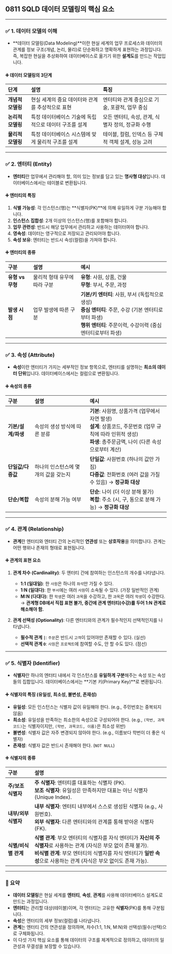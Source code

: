## 0811 SQLD 데이터 모델링의 핵심 요소

---

### ✅ 1. 데이터 모델의 이해

*   **데이터 모델링(Data Modeling)**이란 현실 세계의 업무 프로세스와 데이터의 관계를 정보 구조(개념, 논리, 물리)로 단순화하고 명확하게 표현하는 과정입니다. 즉, 복잡한 현실을 추상화하여 데이터베이스로 옮기기 위한 **설계도**를 만드는 작업입니다.

#### ➕ 데이터 모델링의 3단계

| 단계 | 설명 | 특징 |
| :--- | :--- | :--- |
| **개념적 모델링** | 현실 세계의 중요 데이터와 관계를 추상적으로 표현 | 엔터티와 관계 중심으로 기술, 포괄적, 업무 중심 |
| **논리적 모델링** | 특정 데이터베이스 기술에 독립적으로 데이터 구조를 설계 | 모든 엔터티, 속성, 관계, 식별자 정의, 정규화 수행 |
| **물리적 모델링** | 특정 데이터베이스 시스템에 맞게 물리적 구조를 설계 | 테이블, 컬럼, 인덱스 등 구체적 객체 설계, 성능 고려 |

---

### ✅ 2. 엔터티 (Entity)

*   **엔터티**란 업무에서 관리해야 할, 의미 있는 정보를 담고 있는 **명사형 대상**입니다. 데이터베이스에서는 테이블로 변환됩니다.

#### ➕ 엔터티의 특징

1.  **식별 가능성**: 각 인스턴스(행)는 **식별자(PK)**에 의해 유일하게 구분 가능해야 합니다.
2.  **인스턴스 집합성**: 2개 이상의 인스턴스(행)를 포함해야 합니다.
3.  **업무 관련성**: 반드시 해당 업무에서 관리하고 사용하는 데이터여야 합니다.
4.  **영속성**: 데이터는 영구적으로 저장되고 관리되어야 합니다.
5.  **속성 보유**: 엔터티는 반드시 속성(컬럼)을 가져야 합니다.

#### ➕ 엔터티의 종류

| 구분 | 설명 | 예시 |
| :--- | :--- | :--- |
| **유형 vs 무형** | 물리적 형태 유무에 따라 구분 | **유형**: 사원, 상품, 건물<br>**무형**: 부서, 주문, 과정 |
| **발생 시점** | 업무 발생에 따른 구분 | **기본/키 엔터티**: 사원, 부서 (독립적으로 생성)<br>**중심 엔터티**: 주문, 수강 (기본 엔터티로부터 파생)<br>**행위 엔터티**: 주문이력, 수강이력 (중심 엔터티로부터 파생) |

---

### ✅ 3. 속성 (Attribute)

*   **속성**이란 엔터티가 가지는 세부적인 정보 항목으로, 엔터티를 설명하는 **최소의 데이터 단위**입니다. 데이터베이스에서는 컬럼으로 변환됩니다.

#### ➕ 속성의 종류

| 구분 | 설명 | 예시 |
| :--- | :--- | :--- |
| **기본/설계/파생** | 속성의 생성 방식에 따른 분류 | **기본**: 사원명, 상품가격 (업무에서 자연 발생)<br>**설계**: 상품코드, 주문번호 (업무 규칙에 따라 인위적 생성)<br>**파생**: 총주문금액, 나이 (다른 속성으로부터 계산) |
| **단일값/다중값** | 하나의 인스턴스에 몇 개의 값을 갖는지 | **단일값**: 사원번호 (하나의 값만 가짐)<br>**다중값**: 전화번호 (여러 값을 가질 수 있음) → **정규화 대상** |
| **단순/복합** | 속성의 분해 가능 여부 | **단순**: 나이 (더 이상 분해 불가)<br>**복합**: 주소 (시, 구, 동으로 분해 가능) → **정규화 대상** |

---

### ✅ 4. 관계 (Relationship)

*   **관계**란 엔터티와 엔터티 간의 논리적인 **연관성** 또는 **상호작용**을 의미합니다. 관계는 어떤 행위나 존재의 형태로 표현됩니다.

#### ➕ 관계의 표현 요소

1.  **관계 차수 (Cardinality)**: 두 엔터티 간에 참여하는 인스턴스의 개수를 나타냅니다.
    *   **1:1 (일대일)**: 한 `사원`은 하나의 `좌석`만 가질 수 있다.
    *   **1:N (일대다)**: 한 `부서`에는 여러 `사원`이 소속될 수 있다. (가장 일반적인 관계)
    *   **M:N (다대다)**: 한 `학생`은 여러 `과목`을 수강하고, 한 `과목`은 여러 `학생`이 수강한다. → **관계형 DB에서 직접 표현 불가, 중간에 관계 엔터티(수강)를 두어 1:N 관계로 해소해야 함.**

2.  **관계 선택성 (Optionality)**: 다른 엔터티와의 관계가 필수적인지 선택적인지를 나타냅니다.
    *   **필수적 관계 `|`**: `주문`은 반드시 `고객`이 있어야만 존재할 수 있다. (실선)
    *   **선택적 관계 `O`**: `사원`은 `프로젝트`에 참여할 수도, 안 할 수도 있다. (점선)

---

### ✅ 5. 식별자 (Identifier)

*   **식별자**란 하나의 엔터티 내에서 각 인스턴스를 **유일하게 구분**해주는 속성 또는 속성들의 집합입니다. 데이터베이스에서는 **기본 키(Primary Key)**로 변환됩니다.

#### ➕ 식별자의 특징 (유일성, 최소성, 불변성, 존재성)

*   **유일성**: 모든 인스턴스는 식별자 값이 유일해야 한다. (e.g., 주민번호는 중복되지 않음)
*   **최소성**: 유일성을 만족하는 최소한의 속성으로 구성되어야 한다. (e.g., `(학번, 과목코드)`는 식별자이지만, `(학번, 과목코드, 이름)`은 최소성 위반)
*   **불변성**: 식별자 값은 자주 변경되지 않아야 한다. (e.g., 이름보다 학번이 더 좋은 식별자)
*   **존재성**: 식별자 값은 반드시 존재해야 한다. (`NOT NULL`)

#### ➕ 식별자의 종류

| 구분 | 설명 |
| :--- | :--- |
| **주/보조 식별자** | **주 식별자**: 엔터티를 대표하는 식별자 (PK).<br>**보조 식별자**: 유일성은 만족하지만 대표는 아닌 식별자 (Unique Index). |
| **내부/외부 식별자** | **내부 식별자**: 엔터티 내부에서 스스로 생성된 식별자 (e.g., 사원번호).<br>**외부 식별자**: 다른 엔터티와의 관계를 통해 받아온 식별자 (FK). |
| **식별/비식별 관계** | **식별 관계**: 부모 엔터티의 식별자를 자식 엔터티가 **자신의 주 식별자**로 사용하는 관계 (자식은 부모 없이 존재 불가).<br>**비식별 관계**: 부모 엔터티의 식별자를 자식 엔터티가 **일반 속성**으로 사용하는 관계 (자식은 부모 없이도 존재 가능). |

---

### 📌 요약

*   **데이터 모델링**은 현실 세계를 **엔터티**, **속성**, **관계**를 사용해 데이터베이스 설계도로 만드는 과정입니다.
*   **엔터티**는 관리할 대상(테이블)이며, 각 엔터티는 고유한 **식별자**(PK)를 통해 구분됩니다.
*   **속성**은 엔터티의 세부 정보(컬럼)를 나타냅니다.
*   **관계**는 엔터티 간의 연관성을 정의하며, 차수(1:1, 1:N, M:N)와 선택성(필수/선택)으로 구체화됩니다.
*   이 다섯 가지 핵심 요소를 통해 데이터의 구조를 체계적으로 정의하고, 데이터의 일관성과 무결성을 보장할 수 있습니다.